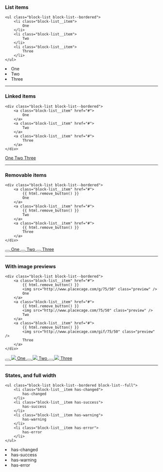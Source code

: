 ### List items

	<ul class="block-list block-list--bordered">
		<li class="block-list__item">
			One
		</li>
		<li class="block-list__item">
			Two
		</li>
		<li class="block-list__item">
			Three
		</li>
	</ul>

<div class="block-list block-list--bordered">
	<li class="block-list__item">
		One
	</li>
	<li class="block-list__item">
		Two
	</li>
	<li class="block-list__item">
		Three
	</li>
</div>

----

### Linked items

	<div class="block-list block-list--bordered">
		<a class="block-list__item" href="#">
			One
		</a>
		<a class="block-list__item" href="#">
			Two
		</a>
		<a class="block-list__item" href="#">
			Three
		</a>
	</div>

<div class="block-list block-list--bordered">
	<a class="block-list__item" href="#">
		One
	</a>
	<a class="block-list__item" href="#">
		Two
	</a>
	<a class="block-list__item" href="#">
		Three
	</a>
</div>

----

### Removable items

	<div class="block-list block-list--bordered">
		<a class="block-list__item" href="#">
			{{ html.remove_button() }}
			One
		</a>
		<a class="block-list__item" href="#">
			{{ html.remove_button() }}
			Two
		</a>
		<a class="block-list__item" href="#">
			{{ html.remove_button() }}
			Three
		</a>
	</div>

<div class="block-list block-list--bordered">
	<a class="block-list__item" href="#">
		<button type="button" class="remove-button" data-toggle="tooltips" data-placement="right" title="" data-action="remove" data-action-target="' ~ target ~ '" data-original-title="Remove this item"><i class="icon-remove-sign"></i></button>
		One
	</a>
	<a class="block-list__item" href="#">
		<button type="button" class="remove-button" data-toggle="tooltips" data-placement="right" title="" data-action="remove" data-action-target="' ~ target ~ '" data-original-title="Remove this item"><i class="icon-remove-sign"></i></button>
		Two
	</a>
	<a class="block-list__item" href="#">
		<button type="button" class="remove-button" data-toggle="tooltips" data-placement="right" title="" data-action="remove" data-action-target="' ~ target ~ '" data-original-title="Remove this item"><i class="icon-remove-sign"></i></button>
		Three
	</a>
</div>

----

### With image previews

	<div class="block-list block-list--bordered">
		<a class="block-list__item" href="#">
			{{ html.remove_button() }}
			<img src="http://www.placecage.com/g/75/50" class="preview" />
			One
		</a>
		<a class="block-list__item" href="#">
			{{ html.remove_button() }}
			<img src="http://www.placecage.com/75/50" class="preview" />
			Two
		</a>
		<a class="block-list__item" href="#">
			{{ html.remove_button() }}
			<img src="http://www.placecage.com/gif/75/50" class="preview" />
			Three
		</a>
	</div>

<div class="block-list block-list--bordered">
	<a class="block-list__item" href="#">
		<button type="button" class="remove-button" data-toggle="tooltips" data-placement="right" title="" data-action="remove" data-action-target="' ~ target ~ '" data-original-title="Remove this item"><i class="icon-remove-sign"></i></button>
		<img src="http://www.placecage.com/g/75/50" class="preview" />
		One
	</a>
	<a class="block-list__item" href="#">
		<button type="button" class="remove-button" data-toggle="tooltips" data-placement="right" title="" data-action="remove" data-action-target="' ~ target ~ '" data-original-title="Remove this item"><i class="icon-remove-sign"></i></button>
		<img src="http://www.placecage.com/75/50" class="preview" />
		Two
	</a>
	<a class="block-list__item" href="#">
		<button type="button" class="remove-button" data-toggle="tooltips" data-placement="right" title="" data-action="remove" data-action-target="' ~ target ~ '" data-original-title="Remove this item"><i class="icon-remove-sign"></i></button>
		<img src="http://www.placecage.com/gif/75/50" class="preview" />
		Three
	</a>
</div>

----

### States, and full width

	<ul class="block-list block-list--bordered block-list--full">
		<li class="block-list__item has-changed">
			has-changed
		</li>
		<li class="block-list__item has-success">
			has-success
		</li>
		<li class="block-list__item has-warning">
			has-warning
		</li>
		<li class="block-list__item has-error">
			has-error
		</li>
	</ul>

<div class="block-list block-list--bordered block-list--full">
	<li class="block-list__item has-changed">
		has-changed
	</li>
	<li class="block-list__item has-success">
		has-success
	</li>
	<li class="block-list__item has-warning">
		has-warning
	</li>
	<li class="block-list__item has-error">
		has-error
	</li>
</div>

